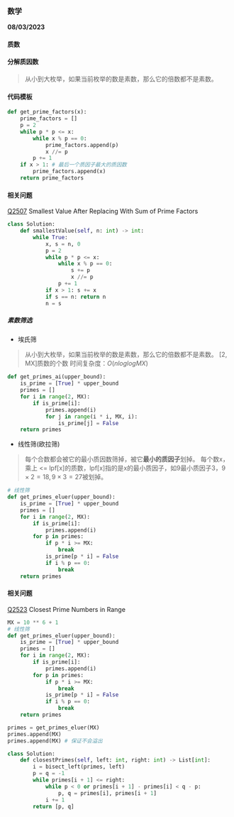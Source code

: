 ### 数学

**08/03/2023**

#### 质数

#### 分解质因数
> 从小到大枚举，如果当前枚举的数是素数，那么它的倍数都不是素数。
>

#### 代码模板

```python
def get_prime_factors(x):
    prime_factors = []
    p = 2
    while p * p <= x:
        while x % p == 0:
            prime_factors.append(p)
            x //= p
        p += 1
    if x > 1: # 最后一个质因子最大的质因数
        prime_factors.append(x)
    return prime_factors
```

#### 相关问题

[Q2507] Smallest Value After Replacing With Sum of Prime Factors
>

```python
class Solution:
    def smallestValue(self, n: int) -> int:
        while True:
            x, s = n, 0
            p = 2
            while p * p <= x:
                while x % p == 0:
                    s += p
                    x //= p
                p += 1
            if x > 1: s += x 
            if s == n: return n
            n = s 
```

##### 素数筛选
- 埃氏筛
> 从小到大枚举，如果当前枚举的数是素数，那么它的倍数都不是素数。
> [2, MX]质数的个数
> 时间复杂度：$`O(nloglogMX)`$

```python
def get_primes_ai(upper_bound):
    is_prime = [True] * upper_bound 
    primes = []
    for i in range(2, MX):
        if is_prime[i]:
            primes.append(i)
            for j in range(i * i, MX, i):
                is_prime[j] = False
    return primes
```

- 线性筛(欧拉筛)
> 每个合数都会被它的最小质因数筛掉，被它**最小的质因子**划掉。
> 每个数x，乘上 <= lpf[x]的质数，lpf[x]指的是x的最小质因子，如9最小质因子3，$`9 \times 2 = 18, 9 \times 3 = 27`$被划掉。
>
```python
# 线性筛
def get_primes_eluer(upper_bound):
    is_prime = [True] * upper_bound 
    primes = []
    for i in range(2, MX):
        if is_prime[i]:
            primes.append(i)
        for p in primes:
            if p * i >= MX:
                break
            is_prime[p * i] = False 
            if i % p == 0:
                break 
    return primes
```


#### 相关问题

[Q2523] Closest Prime Numbers in Range
```python
MX = 10 ** 6 + 1
# 线性筛
def get_primes_eluer(upper_bound):
    is_prime = [True] * upper_bound 
    primes = []
    for i in range(2, MX):
        if is_prime[i]:
            primes.append(i)
        for p in primes:
            if p * i >= MX:
                break
            is_prime[p * i] = False 
            if i % p == 0:
                break 
    return primes

primes = get_primes_eluer(MX)
primes.append(MX)
primes.append(MX) # 保证不会溢出

class Solution:
    def closestPrimes(self, left: int, right: int) -> List[int]:
        i = bisect_left(primes, left)
        p = q = -1
        while primes[i + 1] <= right:
            while p < 0 or primes[i + 1] - primes[i] < q - p:
                p, q = primes[i], primes[i + 1]
            i += 1
        return [p, q]
```



[//]: # 
   [Q34]: <https://leetcode.cn/problems/find-first-and-last-position-of-element-in-sorted-array/description/>
   [Q2507]: <https://leetcode.com/problems/smallest-value-after-replacing-with-sum-of-prime-factors/description/>
   [Q2523]: <https://leetcode.com/problems/closest-prime-numbers-in-range/description/>
